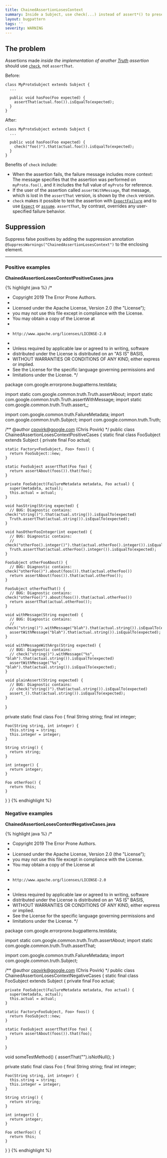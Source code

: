 ```yaml
---
title: ChainedAssertionLosesContext
summary: Inside a Subject, use check(...) instead of assert*() to preserve user-supplied messages and other settings.
layout: bugpattern
tags: ''
severity: WARNING
---
```


<!--
*** AUTO-GENERATED, DO NOT MODIFY ***
To make changes, edit the @BugPattern annotation or the explanation in docs/bugpattern.
-->


## The problem
Assertions made _inside the implementation of another [Truth] assertion_ should
use [`check`], not `assertThat`.

Before:

```
class MyProtoSubject extends Subject {
  ...

  public void hasFoo(Foo expected) {
    assertThat(actual.foo()).isEqualTo(expected);
  }
}
```

After:

```
class MyProtoSubject extends Subject {
  ...

  public void hasFoo(Foo expected) {
    check("foo()").that(actual.foo()).isEqualTo(expected);
  }
}
```

Benefits of `check` include:

-   When the assertion fails, the failure message includes more context: The
    message specifies that the assertion was performed on `myProto.foo()`, and
    it includes the full value of `myProto` for reference.
-   If the user of the assertion called `assertWithMessage`, that message, which
    is lost in the `assertThat` version, is shown by the `check` version.
-   `check` makes it possible to test the assertion with [`ExpectFailure`] and
    to use [`Expect`] or [`assume`]. `assertThat`, by contrast, overrides any
    user-specified failure behavior.

[Truth]: https://github.com/google/truth
[`check`]: https://google.github.io/truth/api/latest/com/google/common/truth/Subject.html#check-java.lang.String-java.lang.Object...-
[`ExpectFailure`]: https://google.github.io/truth/api/latest/com/google/common/truth/ExpectFailure.html
[`Expect`]: https://google.github.io/truth/api/latest/com/google/common/truth/Expect.html
[`assume`]: https://google.github.io/truth/api/latest/com/google/common/truth/TruthJUnit.html#assume--

## Suppression
Suppress false positives by adding the suppression annotation `@SuppressWarnings("ChainedAssertionLosesContext")` to the enclosing element.


----------

### Positive examples
__ChainedAssertionLosesContextPositiveCases.java__

{% highlight java %}
/*
 * Copyright 2019 The Error Prone Authors.
 *
 * Licensed under the Apache License, Version 2.0 (the "License");
 * you may not use this file except in compliance with the License.
 * You may obtain a copy of the License at
 *
 *     http://www.apache.org/licenses/LICENSE-2.0
 *
 * Unless required by applicable law or agreed to in writing, software
 * distributed under the License is distributed on an "AS IS" BASIS,
 * WITHOUT WARRANTIES OR CONDITIONS OF ANY KIND, either express or implied.
 * See the License for the specific language governing permissions and
 * limitations under the License.
 */

package com.google.errorprone.bugpatterns.testdata;

import static com.google.common.truth.Truth.assertAbout;
import static com.google.common.truth.Truth.assertWithMessage;
import static com.google.common.truth.Truth.assert_;

import com.google.common.truth.FailureMetadata;
import com.google.common.truth.Subject;
import com.google.common.truth.Truth;

/** @author cpovirk@google.com (Chris Povirk) */
public class ChainedAssertionLosesContextPositiveCases {
  static final class FooSubject extends Subject {
    private final Foo actual;

    static Factory<FooSubject, Foo> foos() {
      return FooSubject::new;
    }

    static FooSubject assertThat(Foo foo) {
      return assertAbout(foos()).that(foo);
    }

    private FooSubject(FailureMetadata metadata, Foo actual) {
      super(metadata, actual);
      this.actual = actual;
    }

    void hasString(String expected) {
      // BUG: Diagnostic contains: check("string()").that(actual.string()).isEqualTo(expected)
      Truth.assertThat(actual.string()).isEqualTo(expected);
    }

    void hasOtherFooInteger(int expected) {
      // BUG: Diagnostic contains:
      // check("otherFoo().integer()").that(actual.otherFoo().integer()).isEqualTo(expected)
      Truth.assertThat(actual.otherFoo().integer()).isEqualTo(expected);
    }

    FooSubject otherFooAbout() {
      // BUG: Diagnostic contains: check("otherFoo()").about(foos()).that(actual.otherFoo())
      return assertAbout(foos()).that(actual.otherFoo());
    }

    FooSubject otherFooThat() {
      // BUG: Diagnostic contains: check("otherFoo()").about(foos()).that(actual.otherFoo())
      return assertThat(actual.otherFoo());
    }

    void withMessage(String expected) {
      // BUG: Diagnostic contains:
      // check("string()").withMessage("blah").that(actual.string()).isEqualTo(expected)
      assertWithMessage("blah").that(actual.string()).isEqualTo(expected);
    }

    void withMessageWithArgs(String expected) {
      // BUG: Diagnostic contains:
      // check("string()").withMessage("%s", "blah").that(actual.string()).isEqualTo(expected)
      assertWithMessage("%s", "blah").that(actual.string()).isEqualTo(expected);
    }

    void plainAssert(String expected) {
      // BUG: Diagnostic contains:
      // check("string()").that(actual.string()).isEqualTo(expected)
      assert_().that(actual.string()).isEqualTo(expected);
    }
  }

  private static final class Foo {
    final String string;
    final int integer;

    Foo(String string, int integer) {
      this.string = string;
      this.integer = integer;
    }

    String string() {
      return string;
    }

    int integer() {
      return integer;
    }

    Foo otherFoo() {
      return this;
    }
  }
}
{% endhighlight %}

### Negative examples
__ChainedAssertionLosesContextNegativeCases.java__

{% highlight java %}
/*
 * Copyright 2019 The Error Prone Authors.
 *
 * Licensed under the Apache License, Version 2.0 (the "License");
 * you may not use this file except in compliance with the License.
 * You may obtain a copy of the License at
 *
 *     http://www.apache.org/licenses/LICENSE-2.0
 *
 * Unless required by applicable law or agreed to in writing, software
 * distributed under the License is distributed on an "AS IS" BASIS,
 * WITHOUT WARRANTIES OR CONDITIONS OF ANY KIND, either express or implied.
 * See the License for the specific language governing permissions and
 * limitations under the License.
 */

package com.google.errorprone.bugpatterns.testdata;

import static com.google.common.truth.Truth.assertAbout;
import static com.google.common.truth.Truth.assertThat;

import com.google.common.truth.FailureMetadata;
import com.google.common.truth.Subject;

/** @author cpovirk@google.com (Chris Povirk) */
public class ChainedAssertionLosesContextNegativeCases {
  static final class FooSubject extends Subject {
    private final Foo actual;

    private FooSubject(FailureMetadata metadata, Foo actual) {
      super(metadata, actual);
      this.actual = actual;
    }

    static Factory<FooSubject, Foo> foos() {
      return FooSubject::new;
    }

    static FooSubject assertThat(Foo foo) {
      return assertAbout(foos()).that(foo);
    }
  }

  void someTestMethod() {
    assertThat("").isNotNull();
  }

  private static final class Foo {
    final String string;
    final int integer;

    Foo(String string, int integer) {
      this.string = string;
      this.integer = integer;
    }

    String string() {
      return string;
    }

    int integer() {
      return integer;
    }

    Foo otherFoo() {
      return this;
    }
  }
}
{% endhighlight %}

